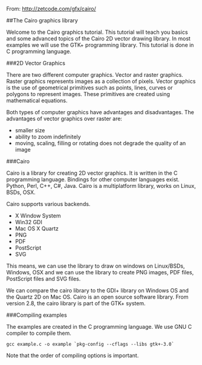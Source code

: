 From: <http://zetcode.com/gfx/cairo/>

##The Cairo graphics library

Welcome to the Cairo graphics tutorial. This tutorial will teach you basics 
and some advanced topics of the Cairo 2D vector drawing library. In most 
examples we will use the GTK+ programming library. This tutorial is done in
C programming language.

###2D Vector Graphics

There are two different computer graphics. Vector and raster graphics. Raster
graphics represents images as a collection of pixels. Vector graphics is the
use of geometrical primitives such as points, lines, curves or polygons to
represent images. These primitives are created using mathematical equations.

Both types of computer graphics have advantages and disadvantages. The
advantages of vector graphics over raster are:

+ smaller size
+ ability to zoom indefinitely
+ moving, scaling, filling or rotating does not degrade the quality of an image

###Cairo

Cairo is a library for creating 2D vector graphics. It is written in the C
programming language. Bindings for other computer languages exist. Python, Perl,
C++, C#, Java. Cairo is a multiplatform library, works on Linux, BSDs, OSX.

Cairo supports various backends.

+ X Window System
+ Win32 GDI
+ Mac OS X Quartz
+ PNG
+ PDF
+ PostScript
+ SVG

This means, we can use the library to draw on windows on Linux/BSDs, Windows,
OSX and we can use the library to create PNG images, PDF files, PostScript
files and SVG files.

We can compare the cairo library to the GDI+ library on Windows OS and the 
Quartz 2D on Mac OS. Cairo is an open source software library. From version
2\.8, the  cairo library is part of the GTK+ system.

###Compiling examples

The examples are created in the C programming language. We use GNU C compiler
to compile them.

	gcc example.c -o example `pkg-config --cflags --libs gtk+-3.0` 

Note that the order of compiling options is important.
